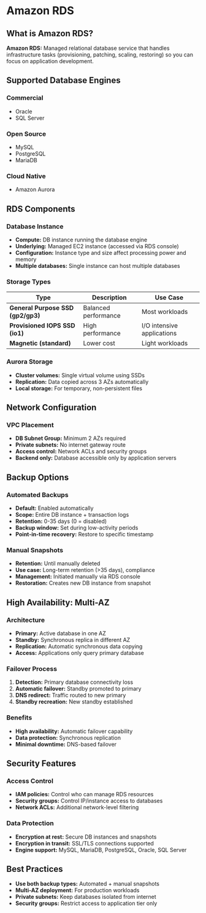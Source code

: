 # Amazon RDS

## What is Amazon RDS?

**Amazon RDS:** Managed relational database service that handles infrastructure tasks (provisioning, patching, scaling, restoring) so you can focus on application development.

## Supported Database Engines

### Commercial
- Oracle
- SQL Server

### Open Source
- MySQL
- PostgreSQL
- MariaDB

### Cloud Native
- Amazon Aurora

## RDS Components

### Database Instance
- **Compute:** DB instance running the database engine
- **Underlying:** Managed EC2 instance (accessed via RDS console)
- **Configuration:** Instance type and size affect processing power and memory
- **Multiple databases:** Single instance can host multiple databases

### Storage Types
| Type | Description | Use Case |
|------|-------------|----------|
| **General Purpose SSD (gp2/gp3)** | Balanced performance | Most workloads |
| **Provisioned IOPS SSD (io1)** | High performance | I/O intensive applications |
| **Magnetic (standard)** | Lower cost | Light workloads |

### Aurora Storage
- **Cluster volumes:** Single virtual volume using SSDs
- **Replication:** Data copied across 3 AZs automatically
- **Local storage:** For temporary, non-persistent files

## Network Configuration

### VPC Placement
- **DB Subnet Group:** Minimum 2 AZs required
- **Private subnets:** No internet gateway route
- **Access control:** Network ACLs and security groups
- **Backend only:** Database accessible only by application servers

## Backup Options

### Automated Backups
- **Default:** Enabled automatically
- **Scope:** Entire DB instance + transaction logs
- **Retention:** 0-35 days (0 = disabled)
- **Backup window:** Set during low-activity periods
- **Point-in-time recovery:** Restore to specific timestamp

### Manual Snapshots
- **Retention:** Until manually deleted
- **Use case:** Long-term retention (>35 days), compliance
- **Management:** Initiated manually via RDS console
- **Restoration:** Creates new DB instance from snapshot

## High Availability: Multi-AZ

### Architecture
- **Primary:** Active database in one AZ
- **Standby:** Synchronous replica in different AZ
- **Replication:** Automatic synchronous data copying
- **Access:** Applications only query primary database

### Failover Process
1. **Detection:** Primary database connectivity loss
2. **Automatic failover:** Standby promoted to primary
3. **DNS redirect:** Traffic routed to new primary
4. **Standby recreation:** New standby established

### Benefits
- **High availability:** Automatic failover capability
- **Data protection:** Synchronous replication
- **Minimal downtime:** DNS-based failover

## Security Features

### Access Control
- **IAM policies:** Control who can manage RDS resources
- **Security groups:** Control IP/instance access to databases
- **Network ACLs:** Additional network-level filtering

### Data Protection
- **Encryption at rest:** Secure DB instances and snapshots
- **Encryption in transit:** SSL/TLS connections supported
- **Engine support:** MySQL, MariaDB, PostgreSQL, Oracle, SQL Server

## Best Practices

- **Use both backup types:** Automated + manual snapshots
- **Multi-AZ deployment:** For production workloads
- **Private subnets:** Keep databases isolated from internet
- **Security groups:** Restrict access to application tier only